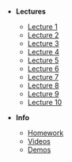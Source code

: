 - **Lectures**

  - [Lecture 1](/lecture-1/lecture.md)
  - [Lecture 2](/lecture-2/lecture.md)
  - [Lecture 3](/lecture-3/lecture.md)
  - [Lecture 4](/lecture-4/lecture.md)
  - [Lecture 5](/lecture-5/lecture.md)
  - [Lecture 6](/lecture-6/lecture.md)
  - [Lecture 7](/lecture-7/lecture.md)
  - [Lecture 8](/lecture-8/lecture.md)
  - [Lecture 9](/lecture-9/lecture.md)
  - [Lecture 10](/lecture-10/lecture.md)

- **Info**
  - [Homework](/homework/homework.md)
  - [Videos](/videos/videos.md)
  - [Demos](/demos/demos.md)
